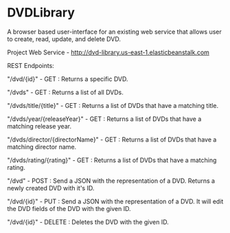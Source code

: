 # DVDLibrary

A browser based user-interface for an existing web service that allows user to create, read, update, and delete DVD.

Project Web Service - http://dvd-library.us-east-1.elasticbeanstalk.com

REST Endpoints:

"/dvd/{id}" - GET : Returns a specific DVD.

"/dvds" - GET : Returns a list of all DVDs.

"/dvds/title/{title}" - GET : Returns a list of DVDs that have a matching title.

"/dvds/year/{releaseYear}" - GET : Returns a list of DVDs that have a matching release year. 

"/dvds/director/{directorName}" - GET : Returns a list of DVDs that have a matching director name. 

"/dvds/rating/{rating}" - GET : Returns a list of DVDs that have a matching rating.

"/dvd" - POST : Send a JSON with the representation of a DVD. Returns a newly created DVD with it's ID.

"/dvd/{id}" - PUT : Send a JSON with the representation of a DVD. It will edit the DVD fields of the DVD with the given ID. 

"/dvd/{id}" - DELETE : Deletes the DVD with the given ID.



